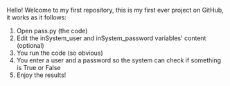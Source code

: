 Hello! Welcome to my first repository, this is my first ever project on GitHub, it works as it follows:
1. Open pass.py (the code)
2. Edit the inSystem_user and inSystem_password variables' content (optional)
3. You run the code (so obvious)
4. You enter a user and a password so the system can check if something is True or False
5. Enjoy the results!
